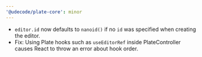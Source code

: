 ```yaml
---
'@udecode/plate-core': minor
---
```


- `editor.id` now defaults to `nanoid()` if no `id` was specified when creating the editor.
- Fix: Using Plate hooks such as `useEditorRef` inside PlateController causes React to throw an error about hook order.
